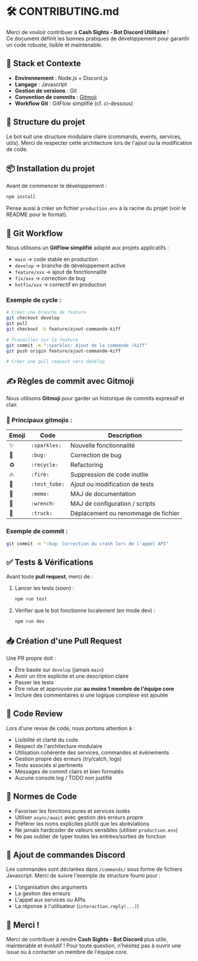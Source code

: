# 🛠️ CONTRIBUTING.md  
Merci de vouloir contribuer à **Cash Sights - Bot Discord Utilitaire** !  
Ce document définit les bonnes pratiques de développement pour garantir un code robuste, lisible et maintenable.

## 🔧 Stack et Contexte
- **Environnement** : Node.js + Discord.js
- **Langage** : Javascript
- **Gestion de versions** : Git
- **Convention de commits** : [Gitmoji](https://gitmoji.dev/)
- **Workflow Git** : GitFlow simplifié (cf. ci-dessous)

## 📁 Structure du projet
Le bot suit une structure modulaire claire (commands, events, services, utils). Merci de respecter cette architecture lors de l'ajout ou la modification de code.

## 📦 Installation du projet
Avant de commencer le développement :
```bash
npm install
````

Pense aussi à créer un fichier `production.env` à la racine du projet (voir le README pour le format).

## 🚦 Git Workflow
Nous utilisons un **GitFlow simplifié** adapté aux projets applicatifs :
* `main` → code stable en production
* `develop` → branche de développement active
* `feature/xxx` → ajout de fonctionnalité
* `fix/xxx` → correction de bug
* `hotfix/xxx` → correctif en production

### Exemple de cycle :
```bash
# Créer une branche de feature
git checkout develop
git pull
git checkout -b feature/ajout-commande-kiff

# Travailler sur la feature
git commit -m ":sparkles: Ajout de la commande /kiff"
git push origin feature/ajout-commande-kiff

# Créer une pull request vers develop
```

## ✍️ Règles de commit avec Gitmoji
Nous utilisons **Gitmoji** pour garder un historique de commits expressif et clair.

### 🔑 Principaux gitmojis :
| Emoji | Code          | Description                         |
| ----- | ------------- | ----------------------------------- |
| ✨    | `:sparkles:`  | Nouvelle fonctionnalité             |
| 🐛    | `:bug:`       | Correction de bug                   |
| ♻️    | `:recycle:`   | Refactoring                         |
| 🔥    | `:fire:`      | Suppression de code inutile         |
| 🧪    | `:test_tube:` | Ajout ou modification de tests      |
| 📝    | `:memo:`      | MAJ de documentation                |
| 🔧    | `:wrench:`    | MAJ de configuration / scripts      |
| 🚚    | `:truck:`     | Déplacement ou renommage de fichier |

### Exemple de commit :
```bash
git commit -m ":bug: Correction du crash lors de l'appel API"
```

## ✅ Tests & Vérifications
Avant toute **pull request**, merci de :
1. Lancer les tests (soon) :
   ```bash
   npm run test
   ```

2. Vérifier que le bot fonctionne localement (en mode dev) :
   ```bash
   npm run dev
   ```

## 📥 Création d'une Pull Request
Une PR propre doit :
* Être basée sur `develop` (jamais `main`)
* Avoir un titre explicite et une description claire
* Passer les tests
* Être relue et approuvée par **au moins 1 membre de l'équipe core**
* Inclure des commentaires si une logique complexe est ajoutée

## 💬 Code Review
Lors d'une revue de code, nous portons attention à :
* Lisibilité et clarté du code
* Respect de l'architecture modulaire
* Utilisation cohérente des services, commandes et événements
* Gestion propre des erreurs (try/catch, logs)
* Tests associés si pertinents
* Messages de commit clairs et bien formatés
* Aucune console.log / TODO non justifié

## 🧹 Normes de Code
* Favoriser les fonctions pures et services isolés
* Utiliser `async/await` avec gestion des erreurs propre
* Préférer les noms explicites plutôt que les abréviations
* Ne jamais hardcoder de valeurs sensibles (utiliser `production.env`)
* Ne pas oublier de typer toutes les entrées/sorties de fonction

## 🧪 Ajout de commandes Discord
Les commandes sont déclarées dans `/commands/` sous forme de fichiers Javascript.
Merci de suivre l'exemple de structure fourni pour :
* L'organisation des arguments
* La gestion des erreurs
* L'appel aux services ou APIs
* La réponse à l'utilisateur (`interaction.reply(...)`)

## 🙏 Merci !
Merci de contribuer à rendre **Cash Sights - Bot Discord** plus utile, maintenable et évolutif !
Pour toute question, n'hésitez pas à ouvrir une *issue* ou à contacter un membre de l'équipe core.